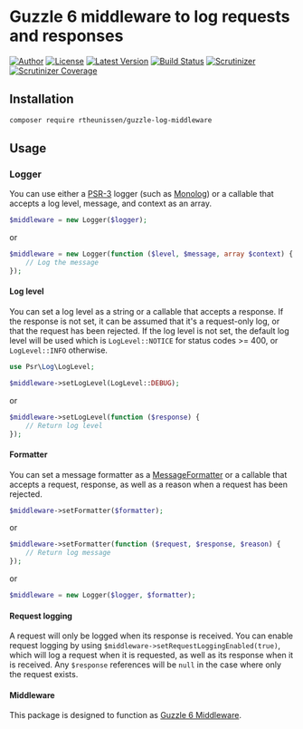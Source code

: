 # Guzzle 6 middleware to log requests and responses

[![Author](http://img.shields.io/badge/author-@rudi_theunissen-blue.svg?style=flat-square)](https://twitter.com/rudi_theunissen)
[![License](https://img.shields.io/packagist/l/rtheunissen/guzzle-log-middleware.svg?style=flat-square)](https://packagist.org/packages/rtheunissen/guzzle-log-middleware)
[![Latest Version](https://img.shields.io/packagist/v/rtheunissen/guzzle-log-middleware.svg?style=flat-square)](https://packagist.org/packages/rtheunissen/guzzle-log-middleware)
[![Build Status](https://img.shields.io/travis/rtheunissen/guzzle-log-middleware.svg?style=flat-square&branch=master)](https://travis-ci.org/rtheunissen/guzzle-log-middleware)
[![Scrutinizer](https://img.shields.io/scrutinizer/g/rtheunissen/guzzle-log-middleware.svg?style=flat-square)](https://scrutinizer-ci.com/g/rtheunissen/guzzle-log-middleware/)
[![Scrutinizer Coverage](https://img.shields.io/scrutinizer/coverage/g/rtheunissen/guzzle-log-middleware.svg?style=flat-square)](https://scrutinizer-ci.com/g/rtheunissen/guzzle-log-middleware/)

## Installation

```bash
composer require rtheunissen/guzzle-log-middleware
```

## Usage

### Logger
You can use either a [PSR-3](http://www.php-fig.org/psr/psr-3/) logger
(such as [Monolog](https://github.com/Seldaek/monolog))
or a callable that accepts a log level, message, and context as an array.

```php
$middleware = new Logger($logger);
```

or

```php
$middleware = new Logger(function ($level, $message, array $context) {
    // Log the message
});
```

#### Log level
You can set a log level as a string or a callable that accepts a response. If the
response is not set, it can be assumed that it's a request-only log, or that the
request has been rejected. If the log level is not set, the default log level will be
used which is `LogLevel::NOTICE` for status codes >= 400, or `LogLevel::INFO` otherwise.
```php
use Psr\Log\LogLevel;

$middleware->setLogLevel(LogLevel::DEBUG);
```

or

```php
$middleware->setLogLevel(function ($response) {
    // Return log level
});
```
#### Formatter
You can set a message formatter as a [MessageFormatter](https://github.com/guzzle/guzzle/blob/master/src/MessageFormatter.php) or a callable that accepts
a request, response, as well as a reason when a request has been rejected.

```php
$middleware->setFormatter($formatter);
```

or

```php
$middleware->setFormatter(function ($request, $response, $reason) {
    // Return log message
});
```

or

```php
$middleware = new Logger($logger, $formatter);
```

#### Request logging

A request will only be logged when its response is received. You can enable request logging
by using `$middleware->setRequestLoggingEnabled(true)`, which will log a request when it is requested,
as well as its response when it is received. Any `$response` references will be `null` in the case
where only the request exists.

#### Middleware

This package is designed to function as [Guzzle 6 Middleware](http://guzzle.readthedocs.org/en/latest/handlers-and-middleware.html#middleware).
```
